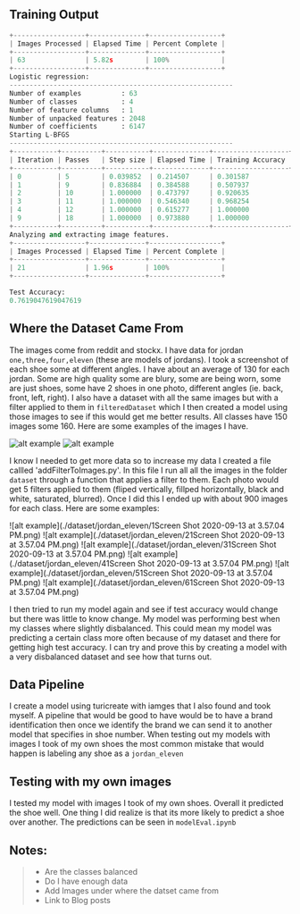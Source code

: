 ## Training Output

~~~python
+------------------+--------------+------------------+
| Images Processed | Elapsed Time | Percent Complete |
+------------------+--------------+------------------+
| 63               | 5.82s        | 100%             |
+------------------+--------------+------------------+
Logistic regression:
--------------------------------------------------------
Number of examples          : 63
Number of classes           : 4
Number of feature columns   : 1
Number of unpacked features : 2048
Number of coefficients      : 6147
Starting L-BFGS
--------------------------------------------------------
+-----------+----------+-----------+--------------+-------------------+
| Iteration | Passes   | Step size | Elapsed Time | Training Accuracy |
+-----------+----------+-----------+--------------+-------------------+
| 0         | 5        | 0.039852  | 0.214507     | 0.301587          |
| 1         | 9        | 0.836884  | 0.384588     | 0.507937          |
| 2         | 10       | 1.000000  | 0.473797     | 0.920635          |
| 3         | 11       | 1.000000  | 0.546340     | 0.968254          |
| 4         | 12       | 1.000000  | 0.615277     | 1.000000          |
| 9         | 18       | 1.000000  | 0.973880     | 1.000000          |
+-----------+----------+-----------+--------------+-------------------+
Analyzing and extracting image features.
+------------------+--------------+------------------+
| Images Processed | Elapsed Time | Percent Complete |
+------------------+--------------+------------------+
| 21               | 1.96s        | 100%             |
+------------------+--------------+------------------+

Test Accuracy:
0.7619047619047619

~~~



## Where the Dataset Came From
The images come from reddit and stockx. I have data for jordan `one,three,four,eleven` (these are models of jordans). I took a screenshot of each shoe some at different angles. I have about an average of 130 for each jordan. Some are high quality some are blury, some are being worn, some are just shoes, some have 2 shoes in one photo, different angles (ie. back, front, left, right). I also have a dataset with all the same images but with a filter applied to them in `filteredDataset` which I then created a model using those images to see if this would get me better results. All classes have 150 images some 160. Here are some examples of the images I have. 

![alt example](./dataset/jordan_one/readMeImg.png)
![alt example](./dataset/jordan_one/readMeImgEx.png)

I know I needed to get more data so to increase my data I created a file callled 'addFilterToImages.py'. In this file I run all all the images in the folder `dataset` through a function that applies a filter to them. Each photo would get 5 filters applied to them (fliped vertically, fillped horizontally, black and white, saturated, blurred). Once I did this I ended up with about 900 images for each class. Here are some examples:

![alt example](./dataset/jordan_eleven/1Screen Shot 2020-09-13 at 3.57.04 PM.png)
![alt example](./dataset/jordan_eleven/21Screen Shot 2020-09-13 at 3.57.04 PM.png)
![alt example](./dataset/jordan_eleven/31Screen Shot 2020-09-13 at 3.57.04 PM.png)
![alt example](./dataset/jordan_eleven/41Screen Shot 2020-09-13 at 3.57.04 PM.png)
![alt example](./dataset/jordan_eleven/51Screen Shot 2020-09-13 at 3.57.04 PM.png)
![alt example](./dataset/jordan_eleven/61Screen Shot 2020-09-13 at 3.57.04 PM.png)


I then tried to run my model again and see if test accuracy would change but there was little to know change. My model was performing best when my classes where slightly disbalanced. This could mean my model was predicting a certain class more often because of my dataset and there for getting high test accuracy. I can try and prove this by creating a model with a very disbalanced dataset and see how that turns out.


## Data Pipeline 
I create a model using turicreate with iamges that I also found and took myself. A pipeline that would be good to have would be to have a brand identification then once we identify the brand we can send it to another model that specifies in shoe number. When testing out my models with images I took of my own shoes the most common mistake that would happen is labeling any shoe as a `jordan_eleven`


## Testing with my own images
I tested my model with images I took of my own shoes. Overall it predicted the shoe well. One thing I did realize is that its more likely to predict a shoe over another. The predictions can be seen in `modelEval.ipynb`

## Notes:
>- Are the classes balanced
>- Do I have enough data
>- Add Images under where the datset came from
>- Link to Blog posts
